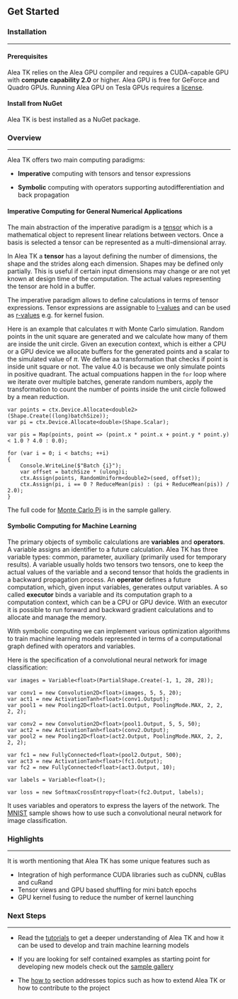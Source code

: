 ## Get Started

### Installation
***

#### Prerequisites

Alea TK relies on the Alea GPU compiler and requires a CUDA-capable GPU with **compute capability 2.0** or higher. Alea GPU is free for 
GeForce and Quadro GPUs. Running Alea GPU on Tesla GPUs requires a [license](http://www.quantalea.com/licensing/). 

#### Install from NuGet

Alea TK is best installed as a NuGet package.


### Overview 
***

Alea TK offers two main computing paradigms:

 - **Imperative** computing with tensors and tensor expressions

 - **Symbolic** computing with operators supporting autodifferentiation and back propagation


#### Imperative Computing for General Numerical Applications

The main abstraction of the imperative paradigm is a [tensor](https://en.wikipedia.org/wiki/Tensor) which is a mathematical object to represent linear relations between vectors. Once a basis is selected a tensor can be represented as a multi-dimensional array. 

In Alea TK a **tensor** has a layout defining the number of dimensions, the shape and the strides along each dimension. Shapes may be defined only partially. This is useful if certain input dimensions may change or are not yet known at design time of the computation. The actual values representing the tensor are hold in a buffer. 

The imperative paradigm allows to define calculations in terms of tensor expressions. Tensor expressions are assignable to [l-values](https://en.wikipedia.org/wiki/Value_(computer_science)#lrvalue)
and can be used as [r-values](https://en.wikipedia.org/wiki/Value_(computer_science)#lrvalue) e.g. for kernel fusion.

Here is an example that calculates $\pi$ with Monte Carlo simulation. Random points in the unit square are generated and we calculate how many of them are inside the unit circle. Given an execution context, which is either a CPU or a GPU device we allocate buffers for the generated points and a scalar to the simulated value of $\pi$. We define aa transformation that checks if point is inside unit square or not. The value 4.0 is because we only simulate points in positive quadrant. The actual compuations happen in the `for` loop where we iterate over multiple batches, generate random numbers, apply the transformation to count the number of points inside the unit circle followed by a mean reduction.


```{.cs}
var points = ctx.Device.Allocate<double2>(Shape.Create((long)batchSize));
var pi = ctx.Device.Allocate<double>(Shape.Scalar);

var pis = Map(points, point => (point.x * point.x + point.y * point.y) < 1.0 ? 4.0 : 0.0);

for (var i = 0; i < batchs; ++i)
{
    Console.WriteLine($"Batch {i}");
    var offset = batchSize * (ulong)i;
    ctx.Assign(points, RandomUniform<double2>(seed, offset));
    ctx.Assign(pi, i == 0 ? ReduceMean(pis) : (pi + ReduceMean(pis)) / 2.0);
}
```

The full code for [Monte Carlo Pi](/samples/montecarlopi.html) is in the sample gallery.


#### Symbolic Computing for Machine Learning  

The primary objects of symbolic calculations are **variables** and **operators**. A variable assigns an identifier to a future calculation. Alea TK has three variable types: common, parameter, auxiliary (primarily used for temporary results). A variable usually holds two tensors two tensors, one to keep the actual values of the variable and a second tensor that holds the gradients in a backward propagation process. An **operator** defines a future computation, which, given input variables, generates output variables. A so called **executor** binds a variable and its computation graph to a computation context, which can be a CPU or GPU device. With an executor it is possible to run forward and backward gradient calculations and to allocate and manage the memory. 

With symbolic computing we can implement various optimization algorithms to train machine learning models represented in terms of a computational graph defined with operators and variables. 

Here is the specification of a convolutional neural network for image classification:

```{.cs}
var images = Variable<float>(PartialShape.Create(-1, 1, 28, 28));

var conv1 = new Convolution2D<float>(images, 5, 5, 20);
var act1 = new ActivationTanh<float>(conv1.Output);
var pool1 = new Pooling2D<float>(act1.Output, PoolingMode.MAX, 2, 2, 2, 2);

var conv2 = new Convolution2D<float>(pool1.Output, 5, 5, 50);
var act2 = new ActivationTanh<float>(conv2.Output);
var pool2 = new Pooling2D<float>(act2.Output, PoolingMode.MAX, 2, 2, 2, 2);

var fc1 = new FullyConnected<float>(pool2.Output, 500);
var act3 = new ActivationTanh<float>(fc1.Output);
var fc2 = new FullyConnected<float>(act3.Output, 10);

var labels = Variable<float>();

var loss = new SoftmaxCrossEntropy<float>(fc2.Output, labels);

```

It uses variables and operators to express the layers of the network. The [MNIST](/samples/mnist.html) sample shows how to use such a convolutional neural network for image classification. 


### Highlights
***

It is worth mentioning that Alea TK has some unique features such as 

- Integration of high performance CUDA libraries such as cuDNN, cuBlas and cuRand
- Tensor views and GPU based shuffling for mini batch epochs 
- GPU kernel fusing to reduce the number of kernel launching 


### Next Steps
***

- Read the [tutorials](/tutorials.html) to get a deeper understanding of Alea TK and how it can be used to develop and train machine learning models

- If you are looking for self contained examples as starting point for developing new models check out the [sample gallery](/gallery.html)

- The [how to](/how_to.html) section addresses topics such as how to extend Alea TK or how to contribute to the project

